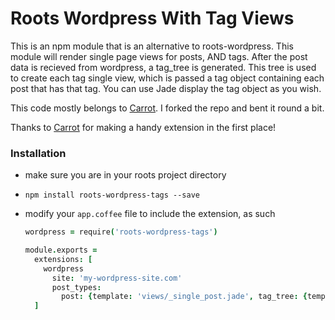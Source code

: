 Roots Wordpress With Tag Views
================
This is an npm module that is an alternative to roots-wordpress.  This module will render single page views for posts, AND tags.  After the post data is recieved from wordpress, a tag_tree is generated.  This tree is used to create each tag single view, which is passed a tag object containing each post that has that tag.  You can use Jade display the tag object as you wish.  

This code mostly belongs to [Carrot](https://github.com/carrot/roots-wordpress).  I forked the repo and bent it round a bit. 

Thanks to [Carrot](https://github.com/carrot/roots-wordpress) for making a handy extension in the first place! 

### Installation

- make sure you are in your roots project directory
- `npm install roots-wordpress-tags --save`
- modify your `app.coffee` file to include the extension, as such

  ```coffee
  wordpress = require('roots-wordpress-tags')

  module.exports =
    extensions: [
      wordpress
        site: 'my-wordpress-site.com'
        post_types:
          post: {template: 'views/_single_post.jade', tag_tree: {template: 'views/_single_tag.jade'}}
    ]
  ```


